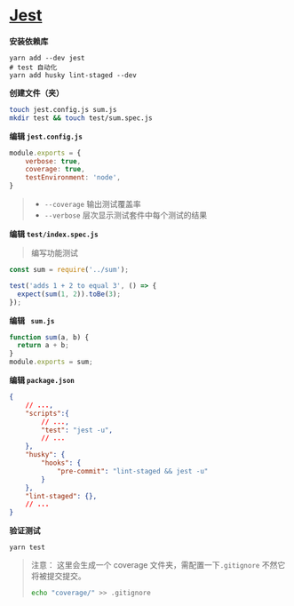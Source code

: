 # [Jest](https://jestjs.io/docs/en/getting-started)

**安装依赖库**

```shell
yarn add --dev jest
# test 自动化
yarn add husky lint-staged --dev
```

**创建文件（夹）**

```bash
touch jest.config.js sum.js
mkdir test && touch test/sum.spec.js
```

**编辑 `jest.config.js`**

```javascript
module.exports = {  
    verbose: true,
    coverage: true,
    testEnvironment: 'node',
}
```

> - `--coverage` 输出测试覆盖率
> - `--verbose` 层次显示测试套件中每个测试的结果

**编辑 `test/index.spec.js`**

> 编写功能测试

```typescript
const sum = require('../sum');

test('adds 1 + 2 to equal 3', () => {
  expect(sum(1, 2)).toBe(3);
});
```

**编辑 ` sum.js`**

```typescript
function sum(a, b) {
  return a + b;
}
module.exports = sum;
```

**编辑 `package.json`**

```json
{
    // ...,
    "scripts":{
        // ...,
        "test": "jest -u",
        // ...
    },
    "husky": {
        "hooks": {
            "pre-commit": "lint-staged && jest -u"
        }
    },
    "lint-staged": {},
    // ...
}
```

**验证测试**

```
yarn test  
```

>  注意： 这里会生成一个 coverage 文件夹，需配置一下`.gitignore` 不然它将被提交提交。
>
>  ```bash
>  echo "coverage/" >> .gitignore
>  ```

